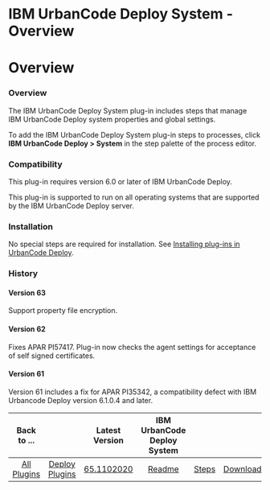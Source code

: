 
IBM UrbanCode Deploy System - Overview
======================================

# Overview



### Overview




 


The IBM UrbanCode Deploy System plug-in includes steps that manage IBM UrbanCode Deploy system properties and global settings.


To add the IBM UrbanCode Deploy System plug-in steps to processes, click **IBM UrbanCode Deploy > System** in the step palette of the process editor.


### Compatibility


This plug-in requires version 6.0 or later of IBM UrbanCode Deploy.


This plug-in is supported to run on all operating systems that are supported by the IBM UrbanCode Deploy server.


### Installation


No special steps are required for installation. See [Installing plug-ins in UrbanCode Deploy](https://www.urbancode.com/resource/installing-plug-ins-in-urbancode-products/ "Installing plug-ins in UrbanCode Deploy").


### History


#### Version 63


Support property file encryption.


#### Version 62


Fixes APAR PI57417. Plug-in now checks the agent settings for acceptance of self signed certificates.


#### Version 61


Version 61 includes a fix for APAR PI35342, a compatibility defect with IBM Urbancode Deploy version 6.1.0.4 and later.





|Back to ...||Latest Version|IBM UrbanCode Deploy System |||
| :---: | :---: | :---: | :---: | :---: | :---: |
|[All Plugins](../../index.md)|[Deploy Plugins](../README.md)|[65.1102020](https://raw.githubusercontent.com/UrbanCode/IBM-UCD-PLUGINS/main/files/uDeploy-System/uDeploy-System-65.1102020.zip)|[Readme](README.md)|[Steps](steps.md)|[Downloads](downloads.md)|
